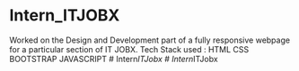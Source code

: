 # Intern_ITJOBX
Worked on the Design and Development part of a fully responsive webpage for a particular section of IT JOBX.
Tech Stack used : HTML CSS BOOTSTRAP JAVASCRIPT
#   I n t e r n _ I T J o b x  
 #   I n t e r n _ I T J o b x  
 